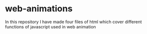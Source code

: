 # web-animations
 
In this repository I have made four files of html which cover different functions of javascript used in web animation 
